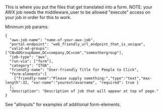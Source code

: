 This is where you put the files that get translated into a form. NOTE: your AWX job needs the middleware_user to be allowed "execute" access on your job in order for this to work.

Minimum job params:
```
{
  "awx-job-name": "name-of-your-awx-job",
  "portal-endpoint": "web_friendly_url_endpoint_that_is_unique",
  "valid-ad-groups": ["CN=ADGroupName,DC=company,DC=com","someothergroup"],
  "job-type": "awx",
  "run-via": ["form"],
  "category": "ITOA",
  "friendly-name": "User-friendly Title for People to Click",
  "form-elements":[
    {"friendly-name":"Please supply something:","type":"text","max-length":32, "var-name":"yourextravarname", "required": true }
  ],
  "description": "Description of job that will appear at top of page."
}
```

See "allinputs" for examples of additional form-elements.
